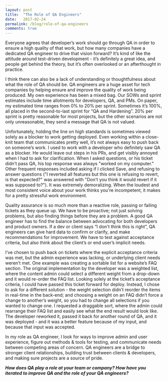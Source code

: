 ```yaml
---
layout: post
title:  "The Role of QA Engineers"
date:   2017-02-24
permalink: /blog/role-of-qa-engineers
comments: true
---
```


Everyone agrees that developer’s work should go through QA in order to ensure a high quality of that work, but how many companies have a dedicated QA engineer to drive that vision forward? It’s kind of like the attitude around test-driven development - it’s definitely a great idea, and people get behind the theory, but it’s often overlooked or an afterthought in practice.

I think there can also be a lack of understanding or thoughtfulness about what the role of QA should be. QA engineers are a huge asset for tech companies by helping ensure and improve the quality of work being produced. My own experience has been a mixed bag. Our SOWs and sprint estimates include time allotments for developers, QA, and PMs. On paper, my estimated time ranges from 0% to 20% per sprint. Sometimes it’s 100%, all placed in the second-to-last sprint for “QA and Hardening”. 20% per sprint is pretty reasonable for most projects, but the other scenarios are not only unreasonable, they send a message that QA is not valued.

Unfortunately, holding the line on high standards is sometimes viewed solely as a blocker to work getting deployed. Even working within a close-knit team that communicates pretty well, it’s not always easy to push back on someone’s work. I used to work with a developer who definitely saw QA as a blocker. He would leave out steps in his PRs, and get visibly annoyed when I had to ask for clarification. When I asked questions, or his ticket didn’t pass QA, his top response was always "worked on my computer." Other frequent responses included asking if I clicked Save, and refusing to answer questions ("I reverted all features but this one is refusing to revert, is that expected?" was answered with "Don't you think it would revert if it was supposed to?"). It was extremely demoralizing. When the loudest and most consistent voice about your work thinks you're incompetent, it makes for a pretty stressful work environment.

Quality assurance is so much more than a reactive role, passing or failing tickets as they queue up. We have to be proactive; not just solving problems, but also finding things before they are a problem. A good QA engineer has to find the balance between advocating for both developers and product owners. If a dev or client says “I don't think this is right”, QA engineers can give hard data to confirm or clarify, and make recommendations for improvement. We have to test against acceptance criteria, but also think about the client’s or end user’s implicit needs.

I’ve chosen to push back on tickets where the explicit acceptance criteria was met, but the admin experience was lacking, or underlying client needs weren’t met. One example was creating a sortable list for a website’s FAQ section. The original implementation by the developer was a weighted list, where the content admin could select a different weight from a drop-down and it would re-order the FAQ list. Looking solely at the ticket’s acceptance criteria, I could have passed this ticket forward for deploy. Instead, I chose to ask for a different solution - the weight selection didn’t reorder the items in real-time in the back-end; and choosing a weight on an FAQ didn’t force a change to another’s weight, so you had to change all selections if you wanted to change one. I requested a draggable sort, where the admin could rearrange their FAQ list and easily see what the end result would look like. The developer reworked it, passed it back for another round of QA, and it was deployed - and it was a better feature because of my input, and because that input was accepted.

In my role as QA engineer, I look for ways to improve admin and user experience, figure out methods & tools for testing, and communicate needs between competing areas of concern. QA engineers are a bridge to stronger client relationships, building trust between clients & developers, and making sure projects are a source of pride.

***How does QA play a role at your team or company? How have you iterated to improve QA and the role of your QA engineers?***
